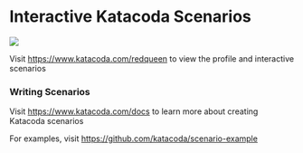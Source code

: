 # Interactive Katacoda Scenarios

[![](http://shields.katacoda.com/katacoda/redqueen/count.svg)](https://www.katacoda.com/redqueen "Get your profile on Katacoda.com")

Visit https://www.katacoda.com/redqueen to view the profile and interactive scenarios

### Writing Scenarios
Visit https://www.katacoda.com/docs to learn more about creating Katacoda scenarios

For examples, visit https://github.com/katacoda/scenario-example
